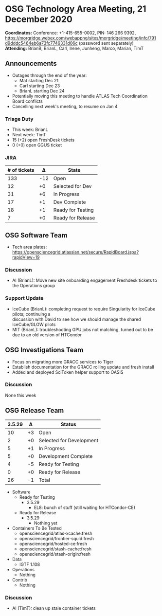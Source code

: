 # OSG Technology Area Meeting, 21 December 2020

**Coordinates:** Conference: +1-415-655-0002, PIN: 146 266 9392, <https://morgridge.webex.com/webappng/sites/morgridge/meeting/info/791d9dddc5464eb6a73fc7746331d06c> (password sent separately)  
**Attending:** BrianB, BrianL, Carl, Irene, Junheng, Marco, Marian, TimT


## Announcements

-   Outages through the end of the year:
    -   Mat starting Dec 21
    -   Carl starting Dec 23
    -   BrianL starting Dec 24
-   Potentially moving this meeting to handle ATLAS Tech Coordination Board conflicts
-   Cancelling next week's meeting, to resume on Jan 4


### Triage Duty

-   This week: BrianL
-   Next week: TimT
-   15 (+2) open FreshDesk tickets
-   0 (+0) open GGUS ticket


### JIRA

| # of tickets | &Delta; | State             |
|------------ |------- |----------------- |
| 133          | -12     | Open              |
| 12           | +0      | Selected for Dev  |
| 31           | +6      | In Progress       |
| 17           | +1      | Dev Complete      |
| 18           | +1      | Ready for Testing |
| 7            | +0      | Ready for Release |


## OSG Software Team

-   Tech area plates: <https://opensciencegrid.atlassian.net/secure/RapidBoard.jspa?rapidView=19>


### Discussion

-   AI (BrianL): Move new site onboarding engagement Freshdesk tickets to the Operations group


### Support Update

-   IceCube (BrianL): completing request to require Singularity for IceCube pilots; continuing a  
    discussion with David to see how we should manage the shared IceCube/GLOW pilots
-   MIT (BrianL): troubleshooting GPU jobs not matching, turned out to be due to an old version of HTCondor


## OSG Investigations Team

-   Focus on migrating more GRACC services to Tiger
-   Establish documentation for the GRACC rolling update and fresh install
-   Added and deployed SciToken helper support to OASIS


### Discussion

None this week


## OSG Release Team

| 3.5.29 | &Delta; | Status                   |
| ------ | ------- | ------------------------ |
| 10     | +3      | Open                     |
| 2      | +0      | Selected for Development |
| 5      | +1      | In Progress              |
| 5      | +0      | Development Complete     |
| 4      | -5      | Ready for Testing        |
| 0      | +0      | Ready for Release        |
| 26     | -1      | Total                    |

-   Software
    -   Ready for Testing
        -   3.5.29
            -   EL8: bunch of stuff (still waiting for HTCondor-CE)
    -   Ready for Release
        -   3.5.29
            -   Nothing yet
-   Containers To Be Tested
    -   opensciencegrid/atlas-xcache:fresh
    -   opensciencegrid/frontier-squid:fresh
    -   opensciencegrid/hosted-ce:fresh
    -   opensciencegrid/stash-cache:fresh
    -   opensciencegrid/stash-origin:fresh
-   Data
    -   IGTF 1.108
-   Operations
    -   Nothing
-   Contrib
    -   Nothing


### Discussion

-   AI (TimT): clean up stale container tickets
